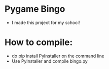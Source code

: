 # Pygame Bingo
+ I made this project for my school!
# How to compile:
+ do pip install PyInstaller on the command line
+ Use PyInstaller and compile bingo.py

